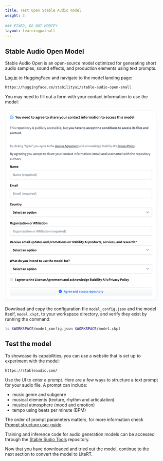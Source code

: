 ```yaml
---
title: Test Open Stable Audio model
weight: 3

### FIXED, DO NOT MODIFY
layout: learningpathall
---
```


## Stable Audio Open Model

Stable Audio Open is an open-source model optimized for generating short audio samples, sound effects, and production elements using text prompts.

[Log in](https://huggingface.co/login) to HuggingFace and navigate to the model landing page:

```bash
https://huggingface.co/stabilityai/stable-audio-open-small
```

You may need to fill out a form with your contact information to use the model:

![Agree to share contact information#center](./contact-information.png)

Download and copy the configuration file `model_config.json` and the model itself, `model.ckpt`, to your workspace directory, and verify they exist by running the command:

```bash
ls $WORKSPACE/model_config.json $WORKSPACE/model.ckpt
```

## Test the model

To showcase its capabilities, you can use a website that is set up to experiment with the model:

```bash
https://stableaudio.com/
```

Use the UI to enter a prompt. Here are a few ways to structure a text prompt for your audio file.
A prompt can include:
* music genre and subgenre
* musical elements (texture, rhythm and articulation)
* musical atmosphere (mood and emotion)
* tempo using beats per minute (BPM)

The order of prompt parameters matters, for more information check [Prompt structure user guide](https://stableaudio.com/user-guide/prompt-structure)

Training and inference code for audio generation models can be accessed through the [Stable Sudio Tools](https://github.com/Stability-AI/stable-audio-tools) repository.

Now that you have downloaded and tried out the model, continue to the next section to convert the model to LiteRT.


